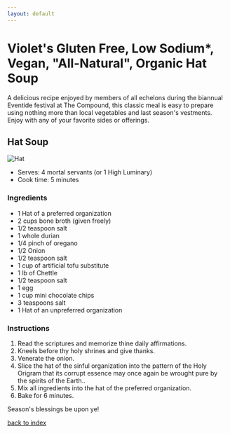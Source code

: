 ```yaml
---
layout: default
---
```


# Violet's Gluten Free, Low Sodium*, Vegan, "All-Natural", Organic Hat Soup
<!---
Violet Bailey. I sure hope these recipes don't need to be real things
-->


A delicious recipe enjoyed by members of all echelons during the biannual Eventide festival at The Compound, this classic meal is easy to prepare using nothing more than local vegetables and last season's vestments. Enjoy with any of your favorite sides or offerings.

## Hat Soup

![Hat](https://dht7q8fif4gks.cloudfront.net/2022-07/Cowboy%20Hat%20soup.jpg)

- Serves: 4 mortal servants (or 1 High Luminary)
- Cook time: 5 minutes

### Ingredients
- 1 Hat of a preferred organization
- 2 cups bone broth (given freely)
- 1/2 teaspoon salt
- 1 whole durian
- 1/4 pinch of oregano
- 1/2 Onion
- 1/2 teaspoon salt
- 1 cup of artificial tofu substitute
- 1 lb of Chettle
- 1/2 teaspoon salt
- 1 egg
- 1 cup mini chocolate chips
- 3 teaspoons salt
- 1 Hat of an unpreferred organization

### Instructions
1. Read the scriptures and memorize thine daily affirmations.
2. Kneels before thy holy shrines and give thanks.
3. Venerate the onion.
4. Slice the hat of the sinful organization into the pattern of the Holy Origram that its corrupt essence may once again be wrought pure by the spirits of the Earth..
5. Mix all ingredients into the hat of the preferred organization.
6. Bake for 6 minutes.

Season's blessings be upon ye!

<!--
Keep this link to return to the index
-->
[back to index](../)